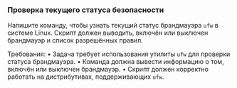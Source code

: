 
### Проверка текущего статуса безопасности

Напишите команду, чтобы узнать текущий статус брандмауэра `ufw` в системе Linux. Скрипт должен выводить, включён или выключен брандмауэр и список разрешённых правил.

Требования:
•	Задача требует использования утилиты `ufw` для проверки статуса брандмауэра.
•	Команда должна вывести информацию о том, включён или выключен брандмауэр.
•	Скрипт должен корректно работать на дистрибутивах, поддерживающих `ufw`.